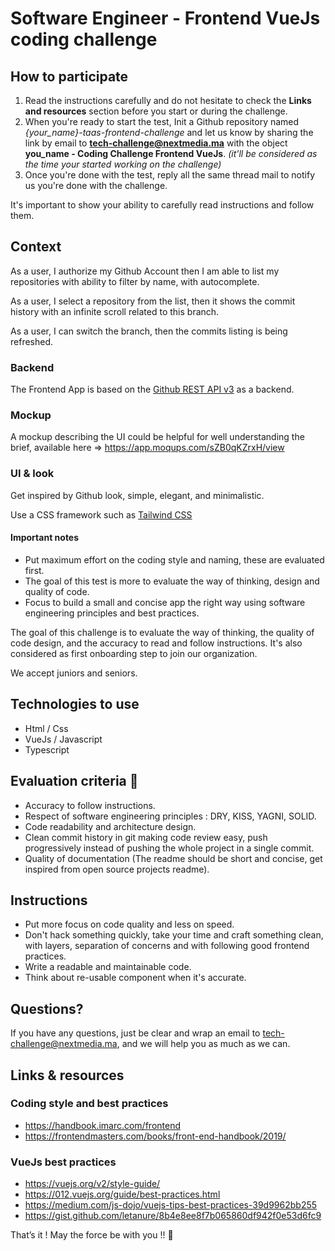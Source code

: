 # Software Engineer - Frontend VueJs coding challenge

## How to participate

1. Read the instructions carefully and do not hesitate to check the **Links and resources** section before you start or during the challenge.
2. When you're ready to start the test, Init a Github repository named *{your_name}-taas-frontend-challenge* and let us know by sharing the link by email to 
**tech-challenge@nextmedia.ma** with the object **you_name - Coding Challenge Frontend VueJs**. *(it'll be considered as the time your started working on the challenge)*
3. Once you're done with the test, reply all the same thread mail to notify us you're done with the challenge.

It's important to show your ability to carefully read instructions and follow them.

## Context

As a user, I authorize my Github Account then I am able to list my repositories with ability to filter by name, with autocomplete.

As a user, I select a repository from the list, then it shows the commit history with an infinite scroll related to this branch. 

As a user, I can switch the branch, then the commits listing is being refreshed.

### Backend

The Frontend App is based on the [Github REST API v3](https://developer.github.com/v3/) as a backend.

### Mockup 

A mockup describing the UI could be helpful for well understanding the brief, available here => https://app.moqups.com/sZB0qKZrxH/view

### UI & look

Get inspired by Github look, simple, elegant, and minimalistic.

Use a CSS framework such as [Tailwind CSS](https://tailwindcss.com)  

#### Important notes

- Put maximum effort on the coding style and naming, these are evaluated first.
- The goal of this test is more to evaluate the way of thinking, design and quality of code.
- Focus to build a small and concise app the right way using software engineering principles and best practices.

The goal of this challenge is to evaluate the way of thinking, the quality of code design, and the accuracy to read and follow instructions.
It's also considered as first onboarding step to join our organization.

We accept juniors and seniors.

## Technologies to use
 
- Html / Css
- VueJs / Javascript
- Typescript       

## Evaluation criteria 🚨

- Accuracy to follow instructions.
- Respect of software engineering principles : DRY, KISS, YAGNI, SOLID.
- Code readability and architecture design.
- Clean commit history in git making code review easy, push progressively instead of pushing the whole project in a single commit.
- Quality of documentation (The readme should be short and concise, get inspired from open source projects readme).

## Instructions

- Put more focus on code quality and less on speed. 
- Don't hack something quickly, take your time and craft something clean, with layers, separation of concerns and with following good frontend practices.
- Write a readable and maintainable code.
- Think about re-usable component when it's accurate.

## Questions?

If you have any questions, just be clear and wrap an email to tech-challenge@nextmedia.ma, and we will help you as much as we can. 

## Links & resources

### Coding style and best practices
- https://handbook.imarc.com/frontend
- https://frontendmasters.com/books/front-end-handbook/2019/

### VueJs best practices
- https://vuejs.org/v2/style-guide/
- https://012.vuejs.org/guide/best-practices.html
- https://medium.com/js-dojo/vuejs-tips-best-practices-39d9962bb255
- https://gist.github.com/letanure/8b4e8ee8f7b065860df942f0e53d6fc9

That’s it ! May the force be with you !! 🖖 
